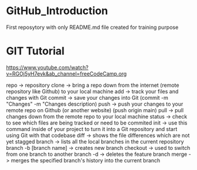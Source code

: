 # GitHub_Introduction

First reposytory with only README.md file created for training purpose

# GIT Tutorial

https://www.youtube.com/watch?v=RGOj5yH7evk&ab_channel=freeCodeCamp.org

repo -> repository
clone -> bring a repo down from the internet (remote repository like Github) to your local machine
add -> track your files and changes with Git
commit -> save your changes into Git (commit -m "Changes" -m "Changes description)
push -> push your changes to your remote repo on Github (or another website) (push origin main)
pull -> pull changes down from the remote repo to your local machine
status -> check to see which files are being tracked or need to be commited
init -> use this command inside of your project to turn it into a Git repository and start using Git with that codebase
diff -> shows the file differences which are not yet stagged
branch -> lists all the local branches in the current repository
branch -b [branch name] -> creates new branch
checkout -> used to switch from one branch to another 
branch -d -> deletes the feature branch
merge -> merges the specified branch's history into the current branch
